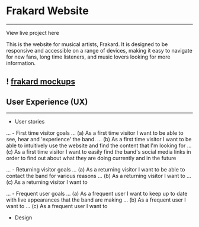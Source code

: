 # Frakard Website
---
View live project here

This is the website for musical artists, Frakard. It is designed to be responsive and accessible on a range of devices, making it easy to navigate for new fans, long time listeners, and music lovers looking for more information.

! [frakard mockups](/workspace/milestone-project-frakard/assets/images/Frakard-mockups.png)
---
## User Experience (UX)
---
* User stories

... - First time visitor goals
... (a) As a first time visitor I want to be able to see, hear and 'experience' the band.
... (b) As a first time visitor I want to be able to intuitively use the website and find the content that I'm looking for
... (c) As a first time visitor I want to easily find the band's social media links in order to find out about what they are doing currently and in the future

... - Returning visitor goals
... (a) As a returning visitor I want to be able to contact the band for various reasons
... (b) As a returning visitor I want to 
... (c) As a returning visitor I want to

... - Frequent user goals
... (a) As a frequent user I want to keep up to date with live appearances that the band are making
... (b) As a frequent user I want to
... (c) As a frequent user I want to

* Design